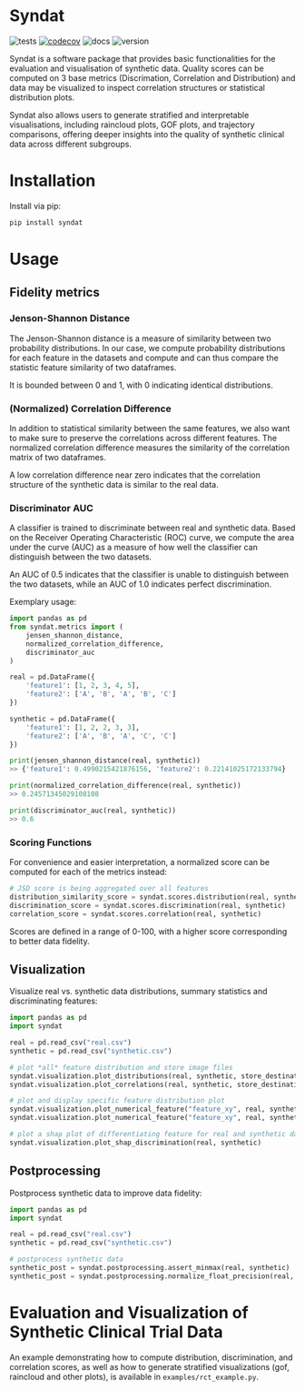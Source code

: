 # Syndat
![tests](https://github.com/SCAI-BIO/syndat/actions/workflows/tests.yaml/badge.svg) [![codecov](https://codecov.io/gh/SCAI-BIO/syndat/branch/main/graph/badge.svg)](https://codecov.io/gh/SCAI-BIO/syndat) ![docs](https://readthedocs.org/projects/syndat/badge/?version=latest&style=flat) ![version](https://img.shields.io/github/v/release/SCAI-BIO/syndat)

Syndat is a software package that provides basic functionalities for the evaluation and visualisation of synthetic data. Quality scores can be computed on 3 base metrics (Discrimation, Correlation and Distribution) and data may be visualized to inspect correlation structures or statistical distribution plots.

Syndat also allows users to generate stratified and interpretable visualisations, including raincloud plots, GOF plots, and trajectory comparisons, offering deeper insights into the quality of synthetic clinical data across different subgroups.

# Installation

Install via pip:

```bash
pip install syndat
```

# Usage

## Fidelity metrics

### Jenson-Shannon Distance

The Jenson-Shannon distance is a measure of similarity between two probability distributions. In our case, we compute
probability distributions for each feature in the datasets and compute and can thus compare the statistic feature 
similarity of two dataframes. 

It is bounded between 0 and 1, with 0 indicating identical distributions. 

### (Normalized) Correlation Difference

In addition to statistical similarity between the same features, we also want to make sure to preserve the correlations
across different features. The normalized correlation difference measures the similarity of the correlation matrix of 
two dataframes.

A low correlation difference near zero indicates that the correlation structure of the synthetic data is similar to the 
real data.

### Discriminator AUC

A classifier is trained to discriminate between real and synthetic data. Based on the Receiver Operating Characteristic 
(ROC) curve, we compute the area under the curve (AUC) as a measure of how well the classifier can distinguish between 
the two datasets. 

An AUC of 0.5 indicates that the classifier is unable to distinguish between the two datasets, while an AUC of 1.0 
indicates perfect discrimination.

Exemplary usage:

```python
import pandas as pd
from syndat.metrics import (
    jensen_shannon_distance,
    normalized_correlation_difference,
    discriminator_auc
)

real = pd.DataFrame({
    'feature1': [1, 2, 3, 4, 5],
    'feature2': ['A', 'B', 'A', 'B', 'C']
})

synthetic = pd.DataFrame({
    'feature1': [1, 2, 2, 3, 3],
    'feature2': ['A', 'B', 'A', 'C', 'C']
})

print(jensen_shannon_distance(real, synthetic))
>> {'feature1': 0.4990215421876156, 'feature2': 0.22141025172133794}

print(normalized_correlation_difference(real, synthetic))
>> 0.24571345029108108

print(discriminator_auc(real, synthetic))
>> 0.6
```

### Scoring Functions

For convenience and easier interpretation, a normalized score can be computed for each of the 
metrics instead:

```python
# JSD score is being aggregated over all features
distribution_similarity_score = syndat.scores.distribution(real, synthetic)
discrimination_score = syndat.scores.discrimination(real, synthetic)
correlation_score = syndat.scores.correlation(real, synthetic)
```

Scores are defined in a range of 0-100, with a higher score corresponding to better data fidelity.

## Visualization

Visualize real vs. synthetic data distributions, summary statistics and discriminating features:

```python
import pandas as pd
import syndat

real = pd.read_csv("real.csv")
synthetic = pd.read_csv("synthetic.csv")

# plot *all* feature distribution and store image files
syndat.visualization.plot_distributions(real, synthetic, store_destination="results/plots")
syndat.visualization.plot_correlations(real, synthetic, store_destination="results/plots")

# plot and display specific feature distribution plot
syndat.visualization.plot_numerical_feature("feature_xy", real, synthetic)
syndat.visualization.plot_numerical_feature("feature_xy", real, synthetic)

# plot a shap plot of differentiating feature for real and synthetic data
syndat.visualization.plot_shap_discrimination(real, synthetic)
```


## Postprocessing

Postprocess synthetic data to improve data fidelity:

```python
import pandas as pd
import syndat

real = pd.read_csv("real.csv")
synthetic = pd.read_csv("synthetic.csv")

# postprocess synthetic data
synthetic_post = syndat.postprocessing.assert_minmax(real, synthetic)
synthetic_post = syndat.postprocessing.normalize_float_precision(real, synthetic)
```

# Evaluation and Visualization of Synthetic Clinical Trial Data

An example demonstrating how to compute distribution, discrimination, and correlation scores, as well as how to generate stratified visualizations (gof, raincloud and other plots), is available in `examples/rct_example.py`.